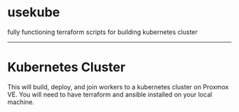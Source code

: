 # usekube
fully functioning terraform scripts for building kubernetes cluster
***
# Kubernetes Cluster
This will build, deploy, and join workers to a kubernetes cluster on Proxmox VE.
You will need to have terraform and ansible installed on your local machine. 
